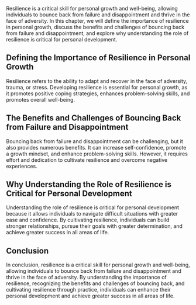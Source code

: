 
Resilience is a critical skill for personal growth and well-being, allowing individuals to bounce back from failure and disappointment and thrive in the face of adversity. In this chapter, we will define the importance of resilience in personal growth, discuss the benefits and challenges of bouncing back from failure and disappointment, and explore why understanding the role of resilience is critical for personal development.

Defining the Importance of Resilience in Personal Growth
--------------------------------------------------------

Resilience refers to the ability to adapt and recover in the face of adversity, trauma, or stress. Developing resilience is essential for personal growth, as it promotes positive coping strategies, enhances problem-solving skills, and promotes overall well-being.

The Benefits and Challenges of Bouncing Back from Failure and Disappointment
----------------------------------------------------------------------------

Bouncing back from failure and disappointment can be challenging, but it also provides numerous benefits. It can increase self-confidence, promote a growth mindset, and enhance problem-solving skills. However, it requires effort and dedication to cultivate resilience and overcome negative experiences.

Why Understanding the Role of Resilience is Critical for Personal Development
-----------------------------------------------------------------------------

Understanding the role of resilience is critical for personal development because it allows individuals to navigate difficult situations with greater ease and confidence. By cultivating resilience, individuals can build stronger relationships, pursue their goals with greater determination, and achieve greater success in all areas of life.

Conclusion
----------

In conclusion, resilience is a critical skill for personal growth and well-being, allowing individuals to bounce back from failure and disappointment and thrive in the face of adversity. By understanding the importance of resilience, recognizing the benefits and challenges of bouncing back, and cultivating resilience through practice, individuals can enhance their personal development and achieve greater success in all areas of life.
